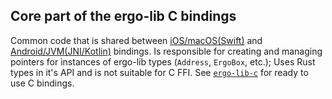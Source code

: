 ## Core part of the ergo-lib C bindings
Common code that is shared between [iOS/macOS(Swift)](../ergo-lib-ios) and [Android/JVM(JNI/Kotlin)](../ergo-lib-jni) bindings. 
Is responsible for creating and managing pointers for instances of ergo-lib types (`Address`, `ErgoBox`, etc.);
Uses Rust types in it's API and is not suitable for C FFI. See [`ergo-lib-c`](../ergo-lib-c) for ready to use C bindings.
